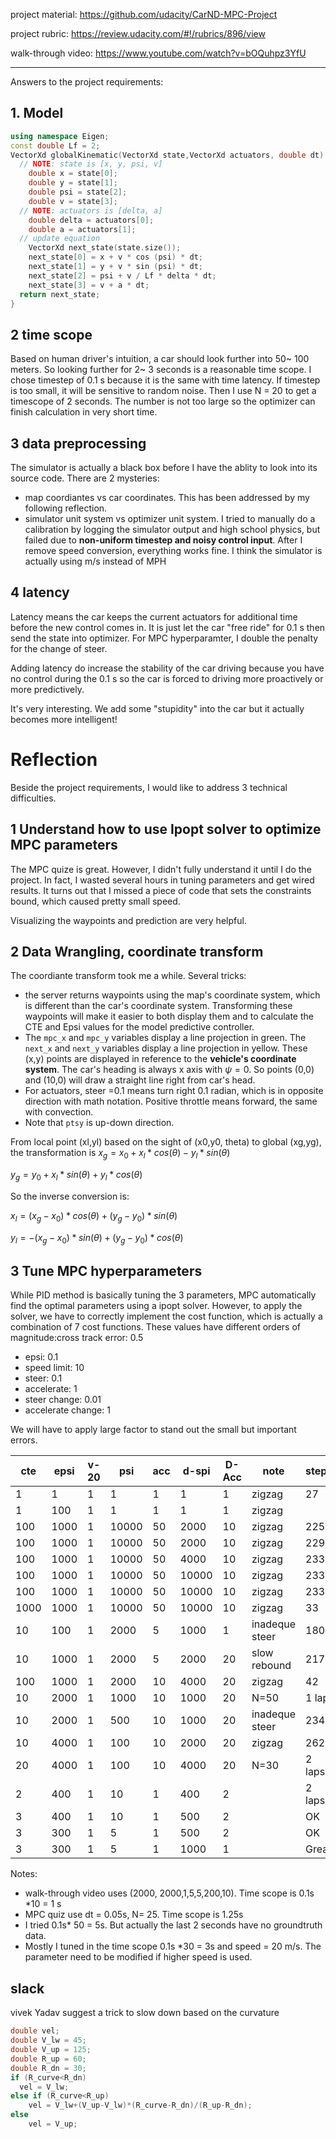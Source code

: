 project material: https://github.com/udacity/CarND-MPC-Project

project rubric: https://review.udacity.com/#!/rubrics/896/view

walk-through video: https://www.youtube.com/watch?v=bOQuhpz3YfU

---

Answers  to the project requirements:

## 1. Model 

```c++
using namespace Eigen;
const double Lf = 2;
VectorXd globalKinematic(VectorXd state,VectorXd actuators, double dt) {
  // NOTE: state is [x, y, psi, v]
    double x = state[0];
    double y = state[1];
    double psi = state[2];
    double v = state[3];
  // NOTE: actuators is [delta, a]
  	double delta = actuators[0];
  	double a = actuators[1];
  // update equation
  	VectorXd next_state(state.size());
    next_state[0] = x + v * cos (psi) * dt;
    next_state[1] = y + v * sin (psi) * dt;
    next_state[2] = psi + v / Lf * delta * dt;
    next_state[3] = v + a * dt;
  return next_state;
}
```

## 2 time scope

Based on human driver's intuition, a car should look further into 50~ 100 meters. So looking further for 2~ 3 seconds is a reasonable time scope.  I chose timestep of 0.1 s because it is the same with time latency. If timestep is too small, it will be sensitive to random noise. Then I use N = 20 to get a timescope of 2 seconds.  The number is not too large so the optimizer can finish calculation in very short time. 

## 3 data preprocessing

The simulator is actually a black box before I have the ablity to look into its source code.  There are 2 mysteries:

- map coordiantes vs car coordinates. This has been addressed by my following reflection.
- simulator unit system vs optimizer unit system.  I tried to manually do a calibration by logging the simulator output and high school physics, but failed due to **non-uniform timestep and noisy control input**. After I remove speed conversion, everything works fine.  I think the simulator is actually using m/s instead of MPH  

## 4 latency

Latency means the car keeps the current actuators for additional time before the new control comes in. It is just let the car "free ride" for 0.1 s then send the state into optimizer. For MPC hyperparamter, I double the penalty for the change of steer.

Adding latency do increase the stability of the car driving because you have no control during the 0.1 s so the car is forced to driving more proactively or more predictively.

It's very interesting. We add some "stupidity" into the car but it actually becomes more intelligent!

# Reflection

Beside the project requirements, I would like to address 3 technical difficulties.

## 1 Understand how to use Ipopt solver to optimize MPC parameters

The MPC quize is great. However, I didn't fully understand it until I do the project. In fact, I wasted several hours in tuning parameters and get wired results.  It turns out that I missed a piece of code that sets the constraints bound, which caused pretty small speed. 

Visualizing the waypoints and prediction are very helpful.

## 2 Data Wrangling, coordinate transform 

The coordiante transform took me a while. Several tricks:

- the server returns waypoints using the map's coordinate system, which is different than the car's coordinate system. Transforming these waypoints will make it easier to both display them and to calculate the CTE and Epsi values for the model predictive controller.
- The `mpc_x` and `mpc_y` variables display a line projection in green. The `next_x` and `next_y` variables display a line projection in yellow. These (x,y) points are displayed in reference to the **vehicle's coordinate system**. The car's heading is always x axis with $\psi=0$. So points (0,0) and (10,0) will draw a straight line right from car's head. 
- For actuators,  steer =0.1 means turn right 0.1 radian, which is in opposite direction with math notation. Positive throttle means forward, the same with convection.
- Note that `ptsy` is up-down direction.

From local point (xl,yl) based on the sight of (x0,y0, theta) to global (xg,yg), the transformation is 
$x_g = x_0 + x_l *cos(\theta) - y_l*sin(\theta)$

$y_g = y_0 + x_l *sin(\theta) + y_l*cos(\theta)$

So the inverse conversion is:

$x_l = (x_g-x_0)*cos(\theta)+(y_g-y_0)*sin(\theta)$

$y_l = -(x_g-x_0)*sin(\theta)+(y_g-y_0)*cos(\theta)$

## 3 Tune MPC hyperparameters

While PID method is basically tuning the 3 parameters, MPC automatically find the optimal parameters using a ipopt solver. However, to apply the solver, we have to correctly implement the cost function, which is actually a combination of 7 cost functions. These values have different orders of magnitude:cross track error:  0.5

- epsi: 0.1
- speed limit: 10
- steer: 0.1
- accelerate: 1
- steer change: 0.01
- accelerate change: 1

 We will have to apply large factor to stand out the small but important errors. 

| cte  | epsi | v-20 | psi   | acc  | d-spi | D-Acc | note           | steps  |
| ---- | ---- | ---- | ----- | ---- | ----- | ----- | -------------- | ------ |
| 1    | 1    | 1    | 1     | 1    | 1     | 1     | zigzag         | 27     |
| 1    | 100  | 1    | 1     | 1    | 1     | 1     | zigzag         |        |
| 100  | 1000 | 1    | 10000 | 50   | 2000  | 10    | zigzag         | 225    |
| 100  | 1000 | 1    | 10000 | 50   | 2000  | 10    | zigzag         | 229    |
| 100  | 1000 | 1    | 10000 | 50   | 4000  | 10    | zigzag         | 233    |
| 100  | 1000 | 1    | 10000 | 50   | 10000 | 10    | zigzag         | 233    |
| 100  | 1000 | 1    | 10000 | 50   | 10000 | 10    | zigzag         | 233    |
| 1000 | 1000 | 1    | 10000 | 50   | 10000 | 10    | zigzag         | 33     |
| 10   | 100  | 1    | 2000  | 5    | 1000  | 1     | inadeque steer | 180    |
| 10   | 1000 | 1    | 2000  | 5    | 2000  | 20    | slow rebound   | 217    |
| 100  | 1000 | 1    | 2000  | 10   | 4000  | 20    | zigzag         | 42     |
| 10   | 2000 | 1    | 1000  | 10   | 1000  | 20    | N=50           | 1 lap  |
| 10   | 2000 | 1    | 500   | 10   | 1000  | 20    | inadeque steer | 234    |
| 10   | 4000 | 1    | 100   | 10   | 2000  | 20    | zigzag         | 262    |
| 20   | 4000 | 1    | 100   | 10   | 4000  | 20    | N=30           | 2 laps |
| 2    | 400  | 1    | 10    | 1    | 400   | 2     |                | 2 laps |
| 3    | 400  | 1    | 10    | 1    | 500   | 2     |                | OK     |
| 3    | 300  | 1    | 5     | 1    | 500   | 2     |                | OK     |
| 3    | 300  | 1    | 5     | 1    | 1000  | 1     |                | Great  |

Notes:

- walk-through video uses (2000, 2000,1,5,5,200,10). Time scope is 0.1s *10 = 1 s
- MPC quiz use dt = 0.05s, N= 25. Time scope is 1.25s
- I tried 0.1s* 50 = 5s. But actually the last 2 seconds have no groundtruth data.
- Mostly I tuned in the time scope 0.1s *30 = 3s and speed = 20 m/s.  The parameter need to be modified if higher speed is used. 

## slack

vivek Yadav suggest a trick to slow down based on the curvature

```c++
double vel;
double V_lw = 45;
double V_up = 125;
double R_up = 60;
double R_dn = 30;
if (R_curve<R_dn)
  vel = V_lw;
else if (R_curve<R_up)
    vel = V_lw+(V_up-V_lw)*(R_curve-R_dn)/(R_up-R_dn);
else
    vel = V_up;
```


